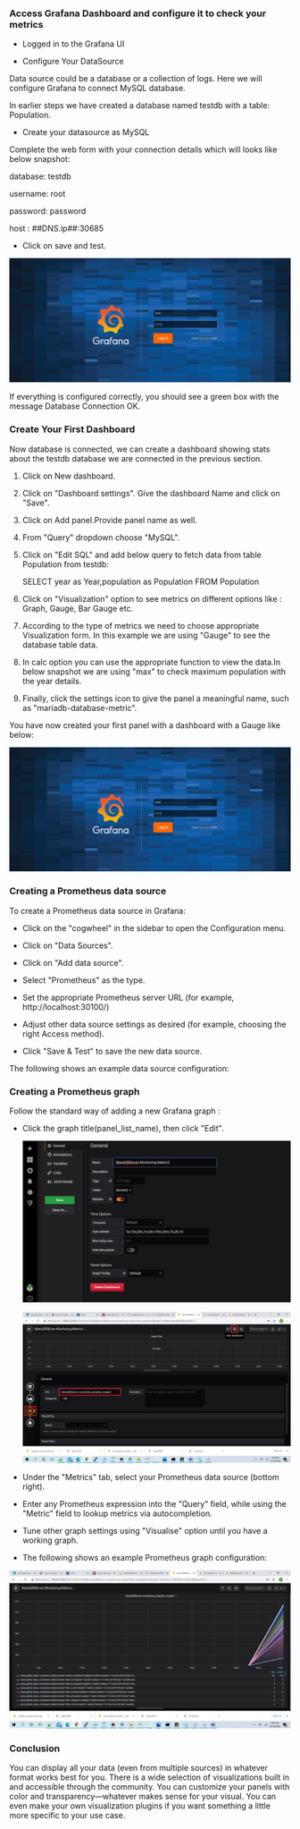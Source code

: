 
### Access Grafana Dashboard and configure it to check your metrics

- Logged in to the Grafana UI 

- Configure Your DataSource

Data source could be a database or a collection of logs. 
Here we will configure Grafana to connect MySQL database.

In earlier steps we have created a database named testdb with a table: Population.

- Create your datasource as MySQL

 Complete the web form with your connection details which will looks like below snapshot:
 
 database: testdb
 
 username: root
 
 password: password
 
 host : ##DNS.ip##:30685 

- Click on save and test. 

 ![](_images/login.png)

If everything is configured correctly, you should see a green box with the message Database Connection OK.



### Create Your First Dashboard

Now database is connected, we can create a dashboard showing stats about the testdb database we are connected in the previous section.

1. Click on New dashboard.

2. Click on "Dashboard settings". Give the dashboard Name and click on "Save".

3. Click on Add panel.Provide panel name as well.

4. From "Query" dropdown choose "MySQL".

5. Click on "Edit SQL" and add below query to fetch data from table Population from testdb:
   
   SELECT
     year as Year,population as Population
   FROM Population


6. Click on "Visualization" option to see metrics on different options like : Graph, Gauge, Bar Gauge etc.

7. According to the type of metrics we need to choose appropriate Visualization form. In this example we are using "Gauge" to see the database table data.

8. In calc option you can use the appropriate function to view the data.In below snapshot we are using "max" to check maximum population with the year details.

9. Finally, click the settings icon to give the panel a meaningful name, such as "mariadb-database-metric". 


You have now created your first panel with a dashboard with a Gauge like below:


![](_images/login.png)

### Creating a Prometheus data source

To create a Prometheus data source in Grafana:

- Click on the "cogwheel" in the sidebar to open the Configuration menu.

- Click on "Data Sources".

- Click on "Add data source".

- Select "Prometheus" as the type.

- Set the appropriate Prometheus server URL (for example, http://localhost:30100/)

-  Adjust other data source settings as desired (for example, choosing the right Access method).

- Click "Save & Test" to save the new data source.
  
The following shows an example data source configuration:




###  Creating a Prometheus graph

Follow the standard way of adding a new Grafana graph :

-  Click the graph title(panel_list_name), then click "Edit".

   
   ![](_images/Dashboard-name-setting.png)
   
   
   ![](_images/panel_list_name.png)

- Under the "Metrics" tab, select your Prometheus data source (bottom right).


- Enter any Prometheus expression into the "Query" field, while using the "Metric" field to lookup metrics via autocompletion.


- Tune other graph settings using "Visualise" option until you have a working graph.


- The following shows an example Prometheus graph configuration:

![](_images/metric-for-global-status-commands-total.png)


### Conclusion 
You can display all your data (even from multiple sources) in whatever format works best for you. There is a wide selection of visualizations built in and accessible through the community. You can customize your panels with color and transparency—whatever makes sense for your visual. You can even make your own visualization plugins if you want something a little more specific to your use case.

